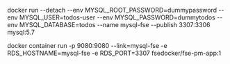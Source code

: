 docker run --detach --env MYSQL_ROOT_PASSWORD=dummypassword --env MYSQL_USER=todos-user --env MYSQL_PASSWORD=dummytodos --env MYSQL_DATABASE=todos --name mysql-fse --publish 3307:3306 mysql:5.7

docker container run -p 9080:9080 --link=mysql-fse -e RDS_HOSTNAME=mysql-fse -e RDS_PORT=3307  fsedocker/fse-pm-app:1